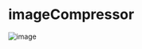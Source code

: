 # imageCompressor

![image](https://user-images.githubusercontent.com/57958512/123039610-810c7600-d403-11eb-8bbe-1606d0a114a4.png)
